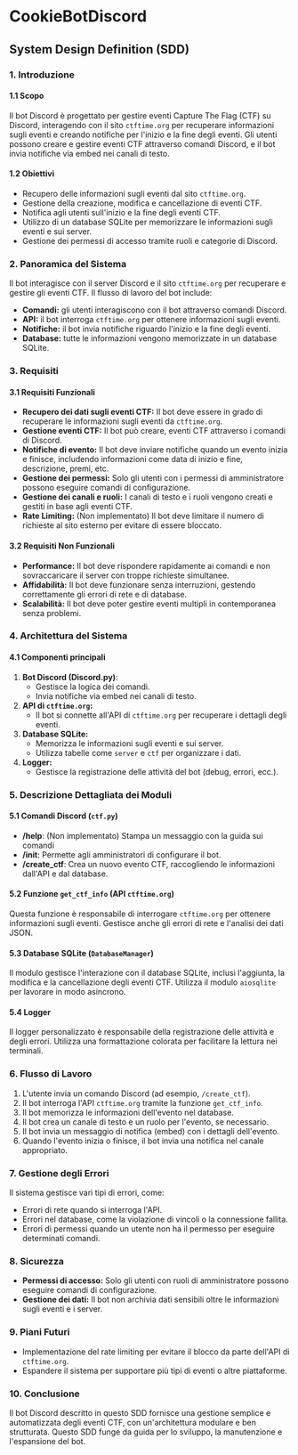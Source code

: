 # CookieBotDiscord

## System Design Definition (SDD)

### 1. **Introduzione**

#### 1.1 Scopo

Il bot Discord è progettato per gestire eventi Capture The Flag (CTF) su Discord, interagendo con il sito `ctftime.org` per recuperare informazioni sugli eventi e creando notifiche per l'inizio e la fine degli eventi. Gli utenti possono creare e gestire eventi CTF attraverso comandi Discord, e il bot invia notifiche via embed nei canali di testo.

#### 1.2 Obiettivi

- Recupero delle informazioni sugli eventi dal sito `ctftime.org`.
- Gestione della creazione, modifica e cancellazione di eventi CTF.
- Notifica agli utenti sull'inizio e la fine degli eventi CTF.
- Utilizzo di un database SQLite per memorizzare le informazioni sugli eventi e sui server.
- Gestione dei permessi di accesso tramite ruoli e categorie di Discord.

### 2. **Panoramica del Sistema**

Il bot interagisce con il server Discord e il sito `ctftime.org` per recuperare e gestire gli eventi CTF. Il flusso di lavoro del bot include:

- **Comandi:** gli utenti interagiscono con il bot attraverso comandi Discord.
- **API:** il bot interroga `ctftime.org` per ottenere informazioni sugli eventi.
- **Notifiche:** il bot invia notifiche riguardo l'inizio e la fine degli eventi.
- **Database:** tutte le informazioni vengono memorizzate in un database SQLite.

### 3. **Requisiti**

#### 3.1 Requisiti Funzionali

- **Recupero dei dati sugli eventi CTF:** Il bot deve essere in grado di recuperare le informazioni sugli eventi da `ctftime.org`.
- **Gestione eventi CTF:** Il bot può creare, eventi CTF attraverso i comandi di Discord.
- **Notifiche di evento:** Il bot deve inviare notifiche quando un evento inizia e finisce, includendo informazioni come data di inizio e fine, descrizione, premi, etc.
- **Gestione dei permessi:** Solo gli utenti con i permessi di amministratore possono eseguire comandi di configurazione.
- **Gestione dei canali e ruoli:** I canali di testo e i ruoli vengono creati e gestiti in base agli eventi CTF.
- **Rate Limiting:** (Non implementato) Il bot deve limitare il numero di richieste al sito esterno per evitare di essere bloccato.

#### 3.2 Requisiti Non Funzionali

- **Performance:** Il bot deve rispondere rapidamente ai comandi e non sovraccaricare il server con troppe richieste simultanee.
- **Affidabilità:** Il bot deve funzionare senza interruzioni, gestendo correttamente gli errori di rete e di database.
- **Scalabilità:** Il bot deve poter gestire eventi multipli in contemporanea senza problemi.

### 4. **Architettura del Sistema**

#### 4.1 Componenti principali

1. **Bot Discord (Discord.py)**:
   - Gestisce la logica dei comandi.
   - Invia notifiche via embed nei canali di testo.
2. **API di `ctftime.org`:**
   - Il bot si connette all'API di `ctftime.org` per recuperare i dettagli degli eventi.
3. **Database SQLite:**
   - Memorizza le informazioni sugli eventi e sui server.
   - Utilizza tabelle come `server` e `ctf` per organizzare i dati.
4. **Logger:**
   - Gestisce la registrazione delle attività del bot (debug, errori, ecc.).

### 5. **Descrizione Dettagliata dei Moduli**

#### 5.1 Comandi Discord (`ctf.py`)

- **/help**: (Non implementato) Stampa un messaggio con la guida sui comandi
- **/init**: Permette agli amministratori di configurare il bot.
- **/create_ctf**: Crea un nuovo evento CTF, raccogliendo le informazioni dall'API e dal database.

#### 5.2 Funzione `get_ctf_info` (API `ctftime.org`)

Questa funzione è responsabile di interrogare `ctftime.org` per ottenere informazioni sugli eventi. Gestisce anche gli errori di rete e l'analisi dei dati JSON.

#### 5.3 Database SQLite (`DatabaseManager`)

Il modulo gestisce l'interazione con il database SQLite, inclusi l'aggiunta, la modifica e la cancellazione degli eventi CTF. Utilizza il modulo `aiosqlite` per lavorare in modo asincrono.

#### 5.4 Logger

Il logger personalizzato è responsabile della registrazione delle attività e degli errori. Utilizza una formattazione colorata per facilitare la lettura nei terminali.

### 6. **Flusso di Lavoro**

1. L'utente invia un comando Discord (ad esempio, `/create_ctf`).
2. Il bot interroga l'API `ctftime.org` tramite la funzione `get_ctf_info`.
3. Il bot memorizza le informazioni dell'evento nel database.
4. Il bot crea un canale di testo e un ruolo per l'evento, se necessario.
5. Il bot invia un messaggio di notifica (embed) con i dettagli dell'evento.
6. Quando l'evento inizia o finisce, il bot invia una notifica nel canale appropriato.

### 7. **Gestione degli Errori**

Il sistema gestisce vari tipi di errori, come:

- Errori di rete quando si interroga l'API.
- Errori nel database, come la violazione di vincoli o la connessione fallita.
- Errori di permessi quando un utente non ha il permesso per eseguire determinati comandi.

### 8. **Sicurezza**

- **Permessi di accesso:** Solo gli utenti con ruoli di amministratore possono eseguire comandi di configurazione.
- **Gestione dei dati:** Il bot non archivia dati sensibili oltre le informazioni sugli eventi e i server.

### 9. **Piani Futuri**

- Implementazione del rate limiting per evitare il blocco da parte dell'API di `ctftime.org`.
- Espandere il sistema per supportare più tipi di eventi o altre piattaforme.

### 10. **Conclusione**

Il bot Discord descritto in questo SDD fornisce una gestione semplice e automatizzata degli eventi CTF, con un'architettura modulare e ben strutturata. Questo SDD funge da guida per lo sviluppo, la manutenzione e l'espansione del bot.
